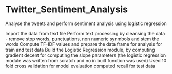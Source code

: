 # Twitter_Sentiment_Analysis
Analyse the tweets and perform sentiment analysis using logistic regression

Import the data from text file
Perform text processing by cleansing the data - remove stop words, punctuations, non numeric synmbols and stem the words
Compute TF-IDF values and prepare the data frame for analysis for train and test data
Build the Logistic Regression module, by computing gradient decent for computing the slope parameters (the logistic regression module was written from scratch and no in built function was used)
Used 10 fold cross validation for model evaluation
computed recall for test data
